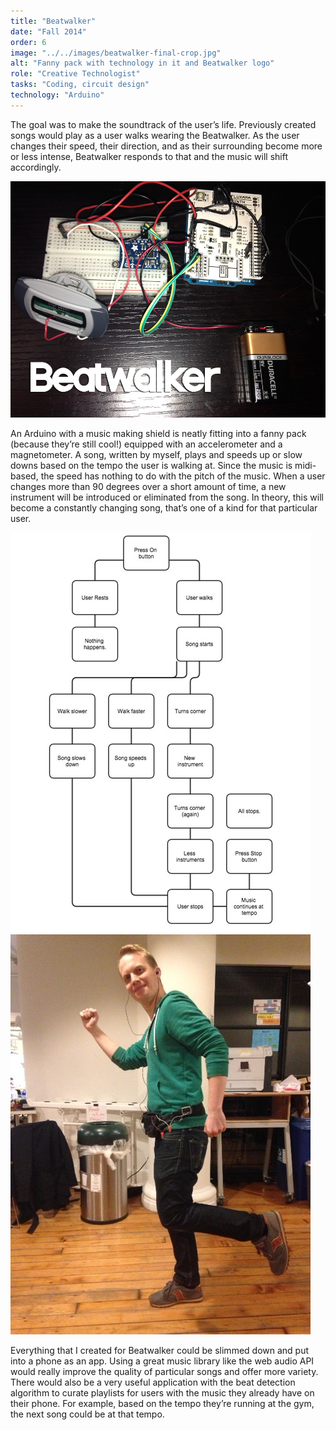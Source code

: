 ```yaml
---
title: "Beatwalker"
date: "Fall 2014"
order: 6
image: "../../images/beatwalker-final-crop.jpg"
alt: "Fanny pack with technology in it and Beatwalker logo"
role: "Creative Technologist"
tasks: "Coding, circuit design"
technology: "Arduino"
---
```


The goal was to make the soundtrack of the user’s life. Previously created songs would play as a user walks wearing the Beatwalker. As the user changes their speed, their direction, and as their surrounding become more or less intense, Beatwalker responds to that and the music will shift accordingly.

![Beatwalker parts](../../images/Beatwalker-PictureOfParts.png)


An Arduino with a music making shield is neatly fitting into a fanny pack (because they’re still cool!) equipped with an accelerometer and a magnetometer. A song, written by myself, plays and speeds up or slow downs based on the tempo the user is walking at. Since the music is midi-based, the speed has nothing to do with the pitch of the music. When a user changes more than 90 degrees over a short amount of time, a new instrument will be introduced or eliminated from the song. In theory, this will become a constantly changing song, that’s one of a kind for that particular user.

<div class="post-img-wrapper">
  <img src="../../images/system_diagram.jpg" alt="Beatwalker system diagram"/>
  <img src="../../images/shaun-withBeatwalker.jpg" alt="Shaun with beatwalker"/>
</div>

Everything that I created for Beatwalker could be slimmed down and put into a phone as an app. Using a great music library like the web audio API would really improve the quality of particular songs and offer more variety. There would also be a very useful application with the beat detection algorithm to curate playlists for users with the music they already have on their phone. For example, based on the tempo they’re running at the gym, the next song could be at that tempo.
